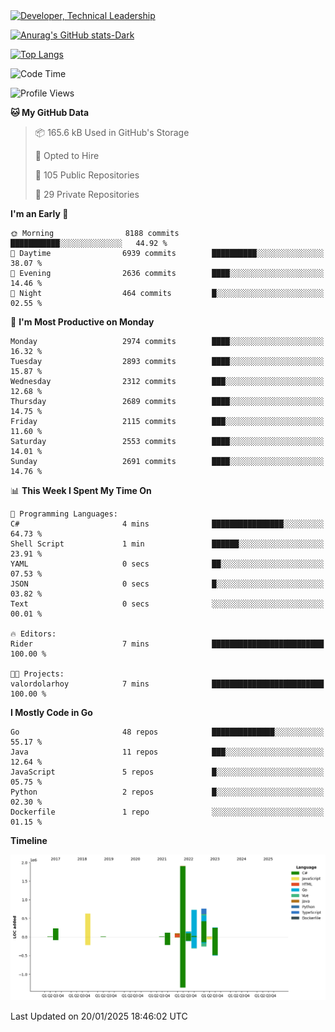 <div>
  <a href="https://www.linkedin.com/in/arielpineiro/" target="_blank" rel="nofollow noopener noreferrer">
    <img src="https://img.shields.io/badge/-LinkedIn-%230077B5?style=for-the-badge&logo=linkedin&logoColor=white" alt="Developer, Technical Leadership" title="Ariel Piñeiro">
  </a>
</div>

[![Anurag's GitHub stats-Dark](https://github-readme-stats.vercel.app/api?username=arielsrv&show_icons=true&theme=dark#gh-dark-mode-only)](https://github.com/anuraghazra/github-readme-stats#gh-dark-mode-only)

[![Top Langs](https://github-readme-stats.vercel.app/api/top-langs/?username=arielsrv&layout=compact&langs_count=10&theme=dark#gh-dark-mode-only)](https://github.com/anuraghazra/github-readme-stats&theme=dark#gh-dark-mode-only)

<!--START_SECTION:waka-->
![Code Time](http://img.shields.io/badge/Code%20Time-1%2C110%20hrs%201%20min-blue)

![Profile Views](http://img.shields.io/badge/Profile%20Views-0-blue)

**🐱 My GitHub Data** 

> 📦 165.6 kB Used in GitHub's Storage 
 > 
> 💼 Opted to Hire
 > 
> 📜 105 Public Repositories 
 > 
> 🔑 29 Private Repositories 
 > 
**I'm an Early 🐤** 

```text
🌞 Morning                8188 commits        ███████████░░░░░░░░░░░░░░   44.92 % 
🌆 Daytime                6939 commits        ██████████░░░░░░░░░░░░░░░   38.07 % 
🌃 Evening                2636 commits        ████░░░░░░░░░░░░░░░░░░░░░   14.46 % 
🌙 Night                  464 commits         █░░░░░░░░░░░░░░░░░░░░░░░░   02.55 % 
```
📅 **I'm Most Productive on Monday** 

```text
Monday                   2974 commits        ████░░░░░░░░░░░░░░░░░░░░░   16.32 % 
Tuesday                  2893 commits        ████░░░░░░░░░░░░░░░░░░░░░   15.87 % 
Wednesday                2312 commits        ███░░░░░░░░░░░░░░░░░░░░░░   12.68 % 
Thursday                 2689 commits        ████░░░░░░░░░░░░░░░░░░░░░   14.75 % 
Friday                   2115 commits        ███░░░░░░░░░░░░░░░░░░░░░░   11.60 % 
Saturday                 2553 commits        ████░░░░░░░░░░░░░░░░░░░░░   14.01 % 
Sunday                   2691 commits        ████░░░░░░░░░░░░░░░░░░░░░   14.76 % 
```


📊 **This Week I Spent My Time On** 

```text
💬 Programming Languages: 
C#                       4 mins              ████████████████░░░░░░░░░   64.73 % 
Shell Script             1 min               ██████░░░░░░░░░░░░░░░░░░░   23.91 % 
YAML                     0 secs              ██░░░░░░░░░░░░░░░░░░░░░░░   07.53 % 
JSON                     0 secs              █░░░░░░░░░░░░░░░░░░░░░░░░   03.82 % 
Text                     0 secs              ░░░░░░░░░░░░░░░░░░░░░░░░░   00.01 % 

🔥 Editors: 
Rider                    7 mins              █████████████████████████   100.00 % 

🐱‍💻 Projects: 
valordolarhoy            7 mins              █████████████████████████   100.00 % 
```

**I Mostly Code in Go** 

```text
Go                       48 repos            ██████████████░░░░░░░░░░░   55.17 % 
Java                     11 repos            ███░░░░░░░░░░░░░░░░░░░░░░   12.64 % 
JavaScript               5 repos             █░░░░░░░░░░░░░░░░░░░░░░░░   05.75 % 
Python                   2 repos             █░░░░░░░░░░░░░░░░░░░░░░░░   02.30 % 
Dockerfile               1 repo              ░░░░░░░░░░░░░░░░░░░░░░░░░   01.15 % 
```



**Timeline**

![Lines of Code chart](https://raw.githubusercontent.com/arielsrv/arielsrv/main/assets/bar_graph.png)


 Last Updated on 20/01/2025 18:46:02 UTC
<!--END_SECTION:waka-->
